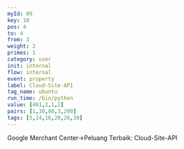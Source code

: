 ```yaml
---
myId: 89
key: 10
pos: 4
to: 4
from: 3
weight: 2
primes: 1
category: user
init: internal
flow: internal
event: property
label: Cloud-Site-API
tag_name: ubuntu
run_time: /bin/python
value: [461,2,1,2]
pairs: [1,30,80,3,200]
tags: [5,14,16,20,26,30]
---
```

Google Merchant Center->Peluang Terbaik: Cloud-Site-API
